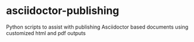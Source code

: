 # asciidoctor-publishing
Python scripts to assist with publishing Asciidoctor based documents using customized html and pdf outputs
